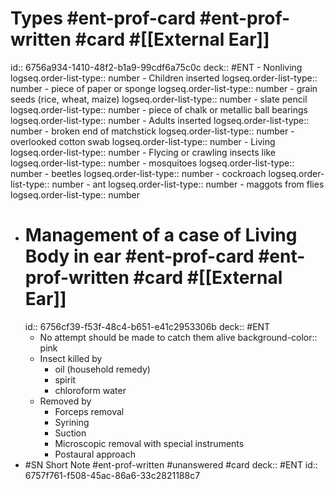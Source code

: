 # Types #ent-prof-card #ent-prof-written #card #[[External Ear]]

id:: 6756a934-1410-48f2-b1a9-99cdf6a75c0c
deck:: #ENT - Nonliving
logseq.order-list-type:: number - Children inserted
logseq.order-list-type:: number - piece of paper or sponge
logseq.order-list-type:: number - grain seeds (rice, wheat, maize)
logseq.order-list-type:: number - slate pencil
logseq.order-list-type:: number - piece of chalk or metallic ball bearings
logseq.order-list-type:: number - Adults inserted
logseq.order-list-type:: number - broken end of matchstick
logseq.order-list-type:: number - overlooked cotton swab
logseq.order-list-type:: number - Living
logseq.order-list-type:: number - Flycing or crawling insects like
logseq.order-list-type:: number - mosquitoes
logseq.order-list-type:: number - beetles
logseq.order-list-type:: number - cockroach
logseq.order-list-type:: number - ant
logseq.order-list-type:: number - maggots from flies
logseq.order-list-type:: number

- # Management of a case of Living Body in ear #ent-prof-card #ent-prof-written #card #[[External Ear]]
  id:: 6756cf39-f53f-48c4-b651-e41c2953306b
  deck:: #ENT
  - No attempt should be made to catch them alive
    background-color:: pink
  - Insect killed by
    - oil (household remedy)
    - spirit
    - chloroform water
  - Removed by
    - Forceps removal
    - Syrining
    - Suction
    - Microscopic removal with special instruments
    - Postaural approach
- #SN Short Note #ent-prof-written #unanswered #card
  deck:: #ENT
  id:: 6757f761-f508-45ac-86a6-33c2821188c7

